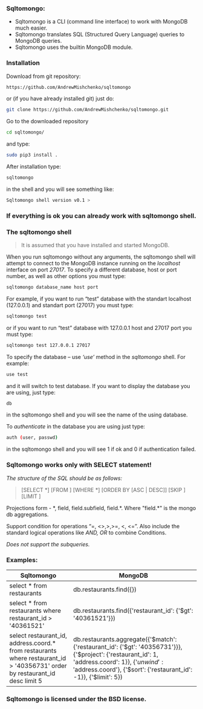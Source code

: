 ### Sqltomongo:
* Sqltomongo is a CLI (command line interface) to work with MongoDB much easier. 
* Sqltomongo translates SQL (Structured Query Language) queries to MongoDB queries.
* Sqltomongo uses the builtin MongoDB module.

### Installation
Download from git repository:
```sh 
https://github.com/AndrewMishchenko/sqltomongo 
```
or (if you have already installed git) just do:
```sh
git clone https://github.com/AndrewMishchenko/sqltomongo.git
```
Go to the downloaded repository 
```sh
cd sqltomongo/
```
and type: 
```sh
sudo pip3 install .
```
After installation type:
```sh
sqltomongo
```
in the shell and you will see something like:
```sh
Sqltomongo shell version v0.1 >
```
### If everything is ok you can already work with sqltomongo shell.

### The sqltomongo shell
> It is assumed that you have installed and started MongoDB.

When you run sqltomongo without any arguments, the sqltomongo shell will attempt to connect to the MongoDB instance running on the *localhost* interface on port *27017*. To specify a different database, host or port number, as well as other options you must type:
```sh 
sqltomongo database_name host port
```
For example, if you want to run “test” database with the standart localhost (127.0.0.1) and standart port (27017) you must type:
```sh 
sqltomongo test
```
or if you want to run “test” database with 127.0.0.1 host and 27017 port you must type:
```sh 
sqltomongo test 127.0.0.1 27017
```
To  specify the database – use *‘use’* method in the *sqltomongo* shell. For example:
```sh 
use test
```
and it will switch to test database.
If you want to display the database you are using, just type: 
```sh 
db
```
in the sqltomongo shell and you will see the name of the using database.

To *authenticate* in the database you are using just type:
```sh 
auth (user, passwd)
```
in the sqltomongo shell and you will see 1 if ok and 0 if authentication failed. 

### Sqltomongo works only with SELECT statement!

*The structure of the SQL should be as follows:*
>[SELECT <Projections>*] 
[FROM <Target>]
[WHERE <Condition> *]
[ORDER BY <Fields>  [ASC | DESC]]
[SKIP <SkipRecords>]
[LIMIT <MaxRecords>]

Projections form - \*, field, field.subfield, field.\*. Where "field.\*" is the mongo db aggregations.

Support condition for operations  “=, <>,>,>=, <, <=”. 
Also include the standard logical operations like *AND, OR* to combine Conditions.

*Does not support the subqueries.*

### Examples:

| Sqltomongo | MongoDB |
| --------- | ------ |
| select \* from restaurants | db.restaurants.find({}) |
| select \* from restaurants where restaurant_id > '40361521' | db.restaurants.find({'restaurant_id': {'$gt': '40361521'}}) |
| select restaurant_id, address.coord.* from restaurants where restaurant_id > '40356731' order by restaurant_id desc limit 5 | db.restaurants.aggregate({'$match': {'restaurant_id': {'$gt': '40356731'}}}, {'$project': {'restaurant_id': 1, 'address.coord': 1}}, {'$unwind': '$address.coord'}, {'$sort': {'restaurant_id': -1}}, {'$limit': 5}) |


### Sqltomongo is licensed under the BSD license.